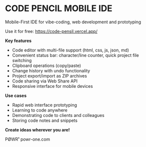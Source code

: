 # CODE PENCIL MOBILE IDE
Mobile-First IDE for vibe-coding, web development and prototyping

Use it for free:
https://code-pensil.vercel.app/

**Key features**
- Code editor with multi-file support (html, css, js, json, md)
- Convenient status bar: character/line counter, quick project file switching
- Clipboard operations (copy/paste)
- Change history with undo functionality
- Project export/import as ZIP archives
- Code sharing via Web Share API
- Responsive interface for mobile devices

**Use cases**
- Rapid web interface prototyping
- Learning to code anywhere
- Demonstrating code to clients and colleagues
- Storing code notes and snippets

**Create ideas wherever you are!**

PØWR¹
powr-one.com

